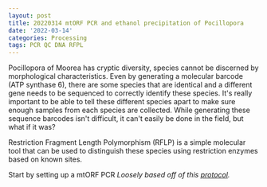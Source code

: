 ```yaml
---
layout: post
title: 20220314 mtORF PCR and ethanol precipitation of Pocillopora
date: '2022-03-14'
categories: Processing
tags: PCR QC DNA RFPL
---
```


Pocillopora of Moorea has cryptic diversity, species cannot be discerned by morphological characteristics. Even by generating a molecular barcode (ATP synthase 6), there are some species that are identical and a different gene needs to be sequenced to correctly identify these species.
It's really important to be able to tell these different species apart to make sure enough samples from each species are collected. While generating these sequence barcodes isn't difficult, it can't easily be done in the field, but what if it was?

Restriction Fragment Length Polymorphism (RFLP) is a simple molecular tool that can be used to distinguish these species using restriction enzymes based on known sites.


Start by setting up a mtORF PCR
  *Loosely based off of this [protocol](https://meschedl.github.io/MESPutnam_Open_Lab_Notebook/mtORF-protocol/).*
